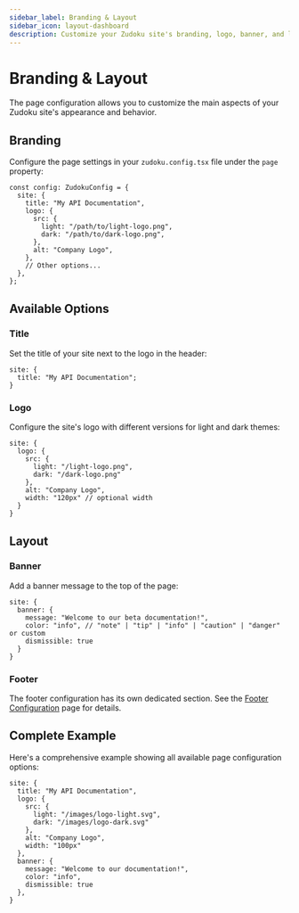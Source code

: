 ```yaml
---
sidebar_label: Branding & Layout
sidebar_icon: layout-dashboard
description: Customize your Zudoku site's branding, logo, banner, and layout options with detailed configuration examples and guidance.
---
```


# Branding & Layout

The page configuration allows you to customize the main aspects of your Zudoku site's appearance and behavior.

## Branding

Configure the page settings in your `zudoku.config.tsx` file under the `page` property:

```tsx
const config: ZudokuConfig = {
  site: {
    title: "My API Documentation",
    logo: {
      src: {
        light: "/path/to/light-logo.png",
        dark: "/path/to/dark-logo.png",
      },
      alt: "Company Logo",
    },
    // Other options...
  },
};
```

## Available Options

### Title

Set the title of your site next to the logo in the header:

```tsx
site: {
  title: "My API Documentation";
}
```

### Logo

Configure the site's logo with different versions for light and dark themes:

```tsx
site: {
  logo: {
    src: {
      light: "/light-logo.png",
      dark: "/dark-logo.png"
    },
    alt: "Company Logo",
    width: "120px" // optional width
  }
}
```

## Layout

### Banner

Add a banner message to the top of the page:

```tsx
site: {
  banner: {
    message: "Welcome to our beta documentation!",
    color: "info", // "note" | "tip" | "info" | "caution" | "danger" or custom
    dismissible: true
  }
}
```

### Footer

The footer configuration has its own dedicated section. See the [Footer Configuration](./footer) page for details.

## Complete Example

Here's a comprehensive example showing all available page configuration options:

```tsx
site: {
  title: "My API Documentation",
  logo: {
    src: {
      light: "/images/logo-light.svg",
      dark: "/images/logo-dark.svg"
    },
    alt: "Company Logo",
    width: "100px"
  },
  banner: {
    message: "Welcome to our documentation!",
    color: "info",
    dismissible: true
  },
}
```
